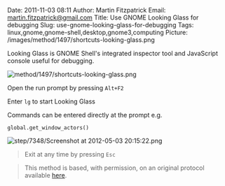 Date: 2011-11-03 08:11
Author: Martin Fitzpatrick
Email: martin.fitzpatrick@gmail.com
Title: Use GNOME Looking Glass for debugging
Slug: use-gnome-looking-glass-for-debugging
Tags: linux,gnome,gnome-shell,desktop,gnome3,computing
Picture: /images/method/1497/shortcuts-looking-glass.png

Looking Glass is GNOME Shell's integrated inspector tool and JavaScript console useful for debugging. 

<!-- PELICAN_END_SUMMARY -->

![method/1497/shortcuts-looking-glass.png](/images/method/1497/shortcuts-looking-glass.png)








Open the run prompt by pressing `Alt+F2`



Enter `lg` to start Looking Glass



Commands can be entered directly at the prompt e.g.



`global.get_window_actors()`

![step/7348/Screenshot at 2012-05-03 20:15:22.png](/images/step/7348/Screenshot%20at%202012-05-03%2020%3A15%3A22.png)


>Exit at any time by pressing `Esc`






>This method is based, with permission, on an original protocol available [here](http://live.gnome.org/GnomeShell/CheatSheet).

